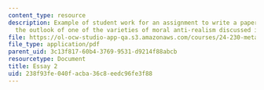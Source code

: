 ```yaml
---
content_type: resource
description: Example of student work for an assignment to write a paper assessing
  the outlook of one of the varieties of moral anti-realism discussed in class.
file: https://ol-ocw-studio-app-qa.s3.amazonaws.com/courses/24-230-meta-ethics-fall-2015/238f93fe040facba36c8eedc96fe3f88_MIT24_230F15_Essay2.pdf
file_type: application/pdf
parent_uid: 3c13f817-60b4-3769-9531-d9214f88abcb
resourcetype: Document
title: Essay 2
uid: 238f93fe-040f-acba-36c8-eedc96fe3f88
---
```


